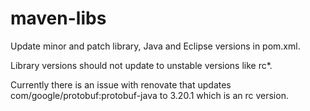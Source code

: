 # maven-libs

Update minor and patch library, Java and Eclipse versions in pom.xml.

Library versions should not update to unstable versions like rc*.

Currently there is an issue with renovate that updates com/google/protobuf:protobuf-java to 3.20.1 which is an rc version.
